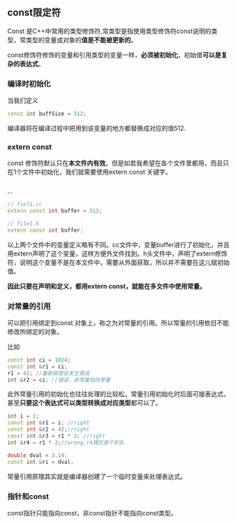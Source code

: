 ## const限定符

Const 是C++中常用的类型修饰符,常类型是指使用类型修饰符const说明的类型，常类型的变量或对象的**值是不能被更新的**。

const修饰符修饰的变量和引用类型的变量一样，**必须被初始化**，初始值**可以是复杂的表达式**。

### 编译时初始化

当我们定义

``` c++
const int buffSize = 512;
```

编译器将在编译过程中把用到该变量的地方都替换成对应的值512.


### extern const

const 修饰符默认只在**本文件内有效**。但是如若我希望在各个文件里都用，而且只在1个文件中初始化，我们就需要使用extern const 关键字。

``` c++

、、

// fiel1.cc
extern const int buffer = 512;

// file1.h
extern const int buffer;

```

以上两个文件中的变量定义略有不同。cc文件中，变量buffer进行了初始化，并且用extern声明了这个变量，这样方便外文件找到。h头文件中，声明了extern修饰符，说明这个变量不是在本文件中，需要从外面获取，所以并不需要在这儿赋初始值。

**因此只要在声明和定义，都用extern const，就能在多文件中使用常量。**


### 对常量的引用

可以把引用绑定到const 对象上，称之为对常量的引用。所以常量的引用依旧不能修改所绑定的对象。

比如

``` c++
const int ci = 1024;
const int &r1 = ci;
r1 = 42; //重新赋值会发生错误
int &r2 = ci; //错误，非常量指向常量
```


此外常量引用的初始化也往往处理的比较松，常量引用初始化时后面可接表达式，甚至**只要这个表达式可以类型转换成对应类型**都可以了。

``` c++
int i = 1;
const int &r1 = i; //right
const int &r2 = 42;//right
const int &r3 = r1 * 2; //right
int &r4 = r1 * 2;//wrong,r4理应是个别名

double dval = 3.14;
const int &ri = dval;
```

常量引用原理其实就是编译器创建了一个临时变量来处理表达式。

### 指针和const
const指针只能指向const，非const指针不能指向const类型。
